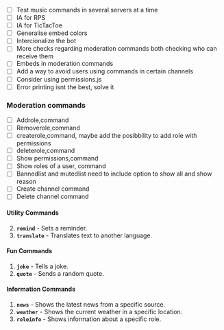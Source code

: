 - [ ] Test music commands in several servers at a time  
- [ ] IA for RPS  
- [ ] IA for TicTacToe  
- [ ] Generalise embed colors
- [ ] Intercionalize the bot  
- [ ] More checks regarding moderation commands both checking who can receive them
- [ ] Embeds in moderation commands
- [ ] Add a way to avoid users using commands in certain channels
- [ ] Consider using permissions.js 
- [ ] Error printing isnt the best, solve it

### Moderation commands
- [ ] Addrole,command
- [ ] Removerole,command
- [ ] createrole,command, maybe add the posibbility to add role with permissions
- [ ] deleterole,command
- [ ] Show permissions,command
- [ ] Show roles of a user, command
- [ ] Bannedlist and mutedlist need to include option to show all and show reason
- [ ] Create channel command
- [ ] Delete channel command

#### Utility Commands
2. **`remind`** - Sets a reminder.
3. **`translate`** - Translates text to another language.

#### Fun Commands
1. **`joke`** - Tells a joke.
2. **`quote`** - Sends a random quote.

#### Information Commands
1. **`news`** - Shows the latest news from a specific source.
2. **`weather`** - Shows the current weather in a specific location.
3. **`roleinfo`** - Shows information about a specific role.


